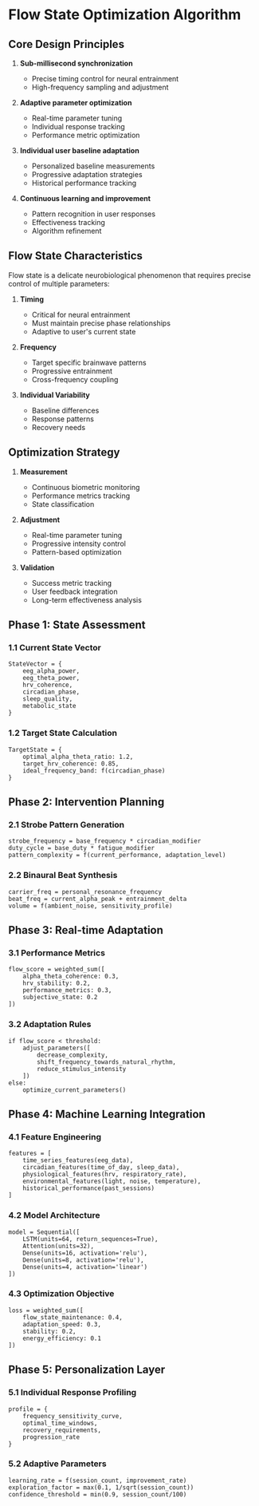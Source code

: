 # Flow State Optimization Algorithm

## Core Design Principles

1. **Sub-millisecond synchronization**
   - Precise timing control for neural entrainment
   - High-frequency sampling and adjustment

2. **Adaptive parameter optimization**
   - Real-time parameter tuning
   - Individual response tracking
   - Performance metric optimization

3. **Individual user baseline adaptation**
   - Personalized baseline measurements
   - Progressive adaptation strategies
   - Historical performance tracking

4. **Continuous learning and improvement**
   - Pattern recognition in user responses
   - Effectiveness tracking
   - Algorithm refinement

## Flow State Characteristics

Flow state is a delicate neurobiological phenomenon that requires precise control of multiple parameters:

1. **Timing**
   - Critical for neural entrainment
   - Must maintain precise phase relationships
   - Adaptive to user's current state

2. **Frequency**
   - Target specific brainwave patterns
   - Progressive entrainment
   - Cross-frequency coupling

3. **Individual Variability**
   - Baseline differences
   - Response patterns
   - Recovery needs

## Optimization Strategy

1. **Measurement**
   - Continuous biometric monitoring
   - Performance metrics tracking
   - State classification

2. **Adjustment**
   - Real-time parameter tuning
   - Progressive intensity control
   - Pattern-based optimization

3. **Validation**
   - Success metric tracking
   - User feedback integration
   - Long-term effectiveness analysis



## Phase 1: State Assessment

### 1.1 Current State Vector
```
StateVector = {
    eeg_alpha_power,
    eeg_theta_power,
    hrv_coherence,
    circadian_phase,
    sleep_quality,
    metabolic_state
}
```

### 1.2 Target State Calculation
```
TargetState = {
    optimal_alpha_theta_ratio: 1.2,
    target_hrv_coherence: 0.85,
    ideal_frequency_band: f(circadian_phase)
}
```

## Phase 2: Intervention Planning

### 2.1 Strobe Pattern Generation
```
strobe_frequency = base_frequency * circadian_modifier
duty_cycle = base_duty * fatigue_modifier
pattern_complexity = f(current_performance, adaptation_level)
```

### 2.2 Binaural Beat Synthesis
```
carrier_freq = personal_resonance_frequency
beat_freq = current_alpha_peak + entrainment_delta
volume = f(ambient_noise, sensitivity_profile)
```

## Phase 3: Real-time Adaptation

### 3.1 Performance Metrics
```
flow_score = weighted_sum([
    alpha_theta_coherence: 0.3,
    hrv_stability: 0.2,
    performance_metrics: 0.3,
    subjective_state: 0.2
])
```

### 3.2 Adaptation Rules
```
if flow_score < threshold:
    adjust_parameters([
        decrease_complexity,
        shift_frequency_towards_natural_rhythm,
        reduce_stimulus_intensity
    ])
else:
    optimize_current_parameters()
```

## Phase 4: Machine Learning Integration

### 4.1 Feature Engineering
```
features = [
    time_series_features(eeg_data),
    circadian_features(time_of_day, sleep_data),
    physiological_features(hrv, respiratory_rate),
    environmental_features(light, noise, temperature),
    historical_performance(past_sessions)
]
```

### 4.2 Model Architecture
```
model = Sequential([
    LSTM(units=64, return_sequences=True),
    Attention(units=32),
    Dense(units=16, activation='relu'),
    Dense(units=8, activation='relu'),
    Dense(units=4, activation='linear')
])
```

### 4.3 Optimization Objective
```
loss = weighted_sum([
    flow_state_maintenance: 0.4,
    adaptation_speed: 0.3,
    stability: 0.2,
    energy_efficiency: 0.1
])
```

## Phase 5: Personalization Layer

### 5.1 Individual Response Profiling
```
profile = {
    frequency_sensitivity_curve,
    optimal_time_windows,
    recovery_requirements,
    progression_rate
}
```

### 5.2 Adaptive Parameters
```
learning_rate = f(session_count, improvement_rate)
exploration_factor = max(0.1, 1/sqrt(session_count))
confidence_threshold = min(0.9, session_count/100)
```
